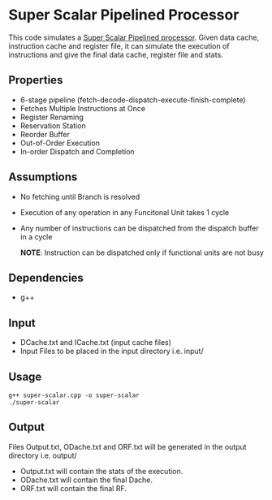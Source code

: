 # Super Scalar Pipelined Processor
This code simulates a [Super Scalar Pipelined processor](https://en.wikipedia.org/wiki/Superscalar_processor). Given data cache, instruction cache and register file, it can simulate the execution of instructions and give the final data cache, register file and stats.

## Properties    
- 6-stage pipeline (fetch-decode-dispatch-execute-finish-complete)
- Fetches Multiple Instructions at Once
- Register Renaming
- Reservation Station
- Reorder Buffer
- Out-of-Order Execution
- In-order Dispatch and Completion

## Assumptions
- No fetching until Branch is resolved
- Execution of any operation in any Funcitonal Unit takes 1 cycle
- Any number of instructions can be dispatched from the dispatch buffer in a cycle

    **NOTE**: Instruction can be dispatched only if functional units are not busy

## Dependencies
- g++

## Input
- DCache.txt and ICache.txt (input cache files)
- Input Files to be placed in the input directory i.e. input/

## Usage
```
g++ super-scalar.cpp -o super-scalar
./super-scalar
```

## Output
Files Output.txt, ODache.txt and ORF.txt will be generated in the output directory i.e. output/
- Output.txt will contain the stats of the execution.
- ODache.txt will contain the final Dache.
- ORF.txt will contain the final RF.